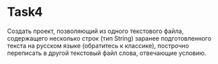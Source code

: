 # Task4
Создать проект, позволяющий из одного текстового  файла, содержащего несколько строк (тип String) заранее  подготовленного текста на русском языке (обратитесь к классике),  построчно переписать в другой текстовый файл слова, отвечающие  условию.
